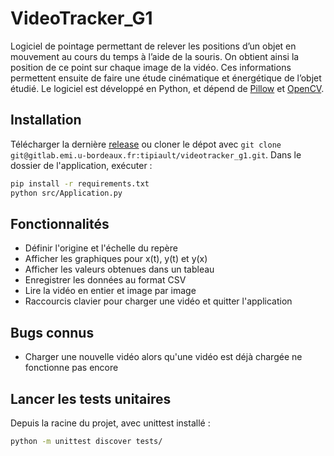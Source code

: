 # VideoTracker_G1

Logiciel de pointage permettant de relever les positions d’un objet en mouvement au cours du temps à l’aide de la souris. On obtient ainsi la position de ce point sur chaque image de la vidéo. Ces informations permettent ensuite de faire une étude cinématique et énergétique de l’objet étudié. Le logiciel est développé en Python, et dépend de [Pillow](https://pypi.org/project/pillow/) et [OpenCV](https://pypi.org/project/opencv-python/).

## Installation

Télécharger la dernière [release](https://gitlab.emi.u-bordeaux.fr/tipiault/videotracker_g1/-/releases) ou cloner le dépot avec `git clone git@gitlab.emi.u-bordeaux.fr:tipiault/videotracker_g1.git`. Dans le dossier de l'application, exécuter :

```sh
pip install -r requirements.txt
python src/Application.py
```

## Fonctionnalités

- Définir l'origine et l'échelle du repère
- Afficher les graphiques pour x(t), y(t) et y(x)
- Afficher les valeurs obtenues dans un tableau
- Enregistrer les données au format CSV
- Lire la vidéo en entier et image par image
- Raccourcis clavier pour charger une vidéo et quitter l'application

## Bugs connus

- Charger une nouvelle vidéo alors qu'une vidéo est déjà chargée ne fonctionne pas encore

## Lancer les tests unitaires

Depuis la racine du projet, avec unittest installé :
```sh
python -m unittest discover tests/
```